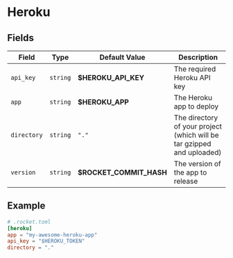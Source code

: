 # Heroku

## Fields

| Field | Type | Default Value | Description |
| ----- | -----| ------------- |------------ |
| `api_key` | `string` | **$HEROKU_API_KEY** | The required Heroku API key |
| `app` | `string` | **$HEROKU_APP** | The Heroku app to deploy |
| `directory` | `string` | `"."` | The directory of your project (which will be tar gzipped and uploaded) |
| `version` | `string` | **$ROCKET_COMMIT_HASH** | The version of the app to release |


## Example

```toml
# .rocket.toml
[heroku]
app = "my-awesome-heroku-app"
api_key = "$HEROKU_TOKEN"
directory = "."
```
